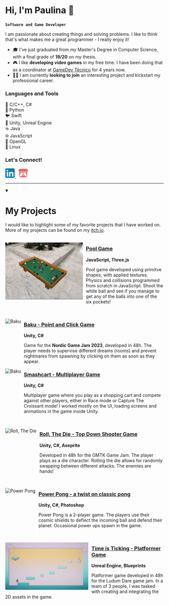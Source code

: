 # Hi, I'm Paulina 👋
**`Software and Game Developer`**

I am passionate about creating things and solving problems. I like to think that's what makes me a great programmer - I really enjoy it! 

- 🎓 I've just graduated from my Master's Degree in Computer Science, with a final grade of **19/20** on my thesis.
- 🎮 I like **developing video games** in my free time. I have been doing that as a coordinator at [GameDev Técnico](https://gamedev.tecnico.ulisboa.pt/) for 4 years now.
- 👩‍💻 I am currently **looking to join** an interesting project and kickstart my professional career.


### Languages and Tools
🤖 C/C++, C#  
🐍 Python  
🐦 Swift  
👾 Unity, Unreal Engine  
☕ Java  
🌐 JavaScript  
🎥 OpenGL  
🐧 Linux  


### Let's Connect!
<picture>
  <a href="https://www.linkedin.com/in/paulinawykowska/">
    <img alt="LinkedIn" height="30px" src="./img/LinkedIn_icon.svg">
  </a>
</picture>
&nbsp;

<picture>
  <a href="https://linaiz.itch.io/">
    <img alt="itch.io" height="30px" src="./img/itchio.png">
  </a>
</picture>

---
<details open> 
<summary><h1>My Projects</h3></summary>
I would like to highlight some of my favorite projects that I have worked on. More of my projects can be found on my <a href="https://linaiz.itch.io/">itch.io</a>.
</br></br>
  
<p align="left">
  <a href="https://linaiz.itch.io/pool" >
    <img alt="Pool Game" src="./img/pool.gif" height="180" align="left"/>
  </a>
  <img alt="empty" src="./img/empty.png" height="180" width="10" align="left"/>
  
  <h3><a href="https://linaiz.itch.io/pool" >Pool Game</a></h3>
  <b>JavaScript, Three.js</b>
  <p>Pool game developed using primitve shapes, with applied textures. Physics and collisions programmed from scratch in JavaScript. Shoot the white ball and see if you manage to get any of the balls into one of the six pockets!</p>
</p>
</br>

<p align="left">
  <a href="https://hamyah.itch.io/baku" >
    <img alt="Baku" src="./img/baku.gif" height="150" align="left"/>
  </a>
  <img alt="empty" src="./img/empty.png" height="150" width="10" align="left"/>
  
  <h3><a href="https://hamyah.itch.io/baku" >Baku - Point and Click Game</a></h3>
  <b>Unity, C#</b>
  <p>Game for the <b>Nordic Game Jam 2023</b>, developed in 48h. The player needs to supervise different dreams (rooms) and prevent nightmares from spawning by clicking on them as soon as they appear.</p>
</p>

<p align="left">
  <a href="https://smashcart-ultra.itch.io/smashcart-ultra" >
    <img alt="Baku" src="./img/smashcart.gif" height="150" align="left"/>
  </a>
  <img alt="empty" src="./img/empty.png" height="150" width="10" align="left"/>
  
  <h3><a href="https://smashcart-ultra.itch.io/smashcart-ultra" >Smashcart - Multiplayer Game</a></h3>
  <b>Unity, C#</b>
  <p>Multiplayer game where you play as a shopping cart and compete against other players, either in Race mode or Capture The Croissant mode! I worked mostly on the UI, loading screens and animations in the game inside Unity.</p>
</p>
<br>

<p align="left">
  <a href="https://edswordsmith.itch.io/roll-the-die" >
    <img alt="Roll, The Die" src="./img/roll.gif" height="150" align="left"/>
  </a>
  <img alt="empty" src="./img/empty.png" height="150" width="10" align="left"/>
  
  <h3><a href="https://edswordsmith.itch.io/roll-the-die" >Roll, The Die - Top Down Shooter Game</a></h3>
  <b>Unity, C#, Aseprite</b>
  <p>Developed in 48h for the GMTK Game Jam. The player plays as a die character. Rolling the die allows for randomly swapping between different attacks. The enemies are hands!</p>
</p>
<br>

<p align="left">
  <img alt="Power Pong" src="./img/pong.gif" height="150" align="left"/>
  <img alt="empty" src="./img/empty.png" height="150" width="10" align="left"/>
  
  <h3><a href="" >Power Pong - a twist on classic pong</a></h3>
  <b>Unity, C#, Photoshop</b>
  <p>Power Pong is a 2-player game. The players use their cosmic shields to deflect the incoming ball and defend their planet. Occasional power ups spawn in the game.</p>
</p>
<br>

<p align="left">
  <a href="https://colorcrow.itch.io/time-is-ticking" >
    <img alt="Time is Ticking" src="./img/timeisticking.gif" height="150" align="left"/>
  </a>
   <img alt="empty" src="./img/empty.png" height="150" width="10" align="left"/>
  
  <h3><a href="https://colorcrow.itch.io/time-is-ticking" >Time is Ticking - Platformer Game</a></h3>
  <b>Unreal Engine, Blueprints</b>
  <p>Platformer game developed in 48h for the Ludum Dare game jam. In a team of 3 people, I was tasked with creating and integrating the 2D assets in the game.</p>
</p>

</details>

<!--
<img align="left" alt="C" height="28px" src="./img/c.svg" style="padding-right:10px;" />
<img align="left" alt="C++" height="28px" src="./img/c-original.svg" style="padding-right:10px;"/>
<img align="left" alt="C#" height="28px" src="./img/csharp.svg" style="padding-right:10px;" />
<img align="left" alt="Python" height="28px" src="./img/python.svg" style="padding-right:10px;" />
<img align="left" alt="Swift" height="28px" src="./img/swift.svg" style="padding-right:10px;" />
<img align="left" alt="Unity" height="28px" src="./img/unity-3d.svg" style="padding-right:10px;" />
<img align="left" alt="Unreal Engine" height="28px" src="./img/unreal-engine.svg" style="padding-right:10px;" />
<img align="left" alt="Linux" height="28px" src="./img/linux.svg" style="padding-right:10px;" />
<img align="left" alt="OpenGL" height="28px" src="./img/opengl.svg" style="padding-top:10px;" />
-->

<!--

<picture>
  <a href="https://www.linkedin.com/in/paulinawykowska/">
  <source media="(prefers-color-scheme: dark)" srcset="./img/linkedin-dark.svg">
  <source media="(prefers-color-scheme: light)" srcset="./img/linkedin-light.svg">
  <img alt="Shows a black logo in light color mode and a white one in dark color mode." src="./img/linkedin-light.svg">
  </a>
</picture>

**Linaiz/Linaiz** is a ✨ _special_ ✨ repository because its `README.md` (this file) appears on your GitHub profile.

[![website](./img/linkedin-light.svg)](https://www.linkedin.com/in/paulinawykowska/)
[![website](./img/linkedin-dark.svg)](https://www.linkedin.com/in/paulinawykowska/)

Here are some ideas to get you started:

- 🔭 I’m currently working on ...
- 🌱 I’m currently learning ...
- 👯 I’m looking to collaborate on ...
- 🤔 I’m looking for help with ...
- 💬 Ask me about ...
- 📫 How to reach me: ...
- 😄 Pronouns: ...
- ⚡ Fun fact: ...
-->
